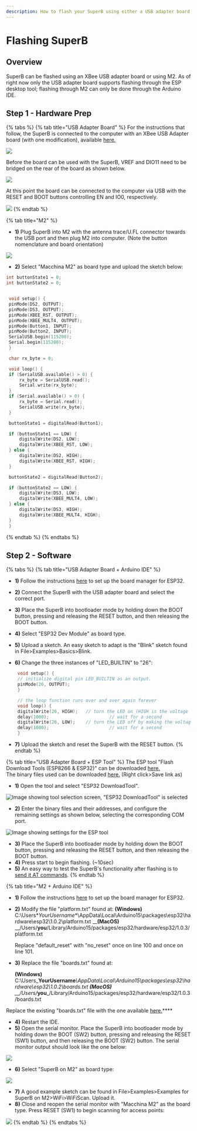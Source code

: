 ```yaml
---
description: How to flash your SuperB using either a USB adapter board or an M2
---
```


# Flashing SuperB

## Overview

SuperB can be flashed using an XBee USB adapter board or using M2. As of right now only the USB adapter board supports flashing through the ESP desktop tool; flashing through M2 can only be done through the Arduino IDE.

## Step 1 - Hardware Prep

{% tabs %}
{% tab title="USB Adapter Board" %}
For the instructions that follow, the SuperB is connected to the computer with an XBee USB Adapter board \(with one modification\), available [here.](https://www.amazon.com/XBee-USB-Adapter-Communication-Connectivity/dp/B017KGBP6Y)

![](../.gitbook/assets/img_6662.JPG)

Before the board can be used with the SuperB, VREF and DIO11 need to be bridged on the rear of the board as shown below.

![](../.gitbook/assets/img_6664.JPG)

At this point the board can be connected to the computer via USB with the RESET and BOOT buttons controlling EN and IO0, respectively.

![](../.gitbook/assets/img_6663.JPG)
{% endtab %}

{% tab title="M2" %}
* **1\)** Plug SuperB into M2 with the antenna trace/U.FL connector towards the USB port and then plug M2 into computer. \(Note the button nomenclature and board orientation\)  

![](../.gitbook/assets/4.JPG)

* **2\)** Select "Macchina M2" as board type and upload the sketch below: 

```cpp
int buttonState1 = 0;
int buttonState2 = 0;


 void setup() {
 pinMode(DS2, OUTPUT);
 pinMode(DS3, OUTPUT);
 pinMode(XBEE_RST, OUTPUT);
 pinMode(XBEE_MULT4, OUTPUT);
 pinMode(Button1, INPUT);
 pinMode(Button2, INPUT);
 SerialUSB.begin(115200);
 Serial.begin(115200);
 }

 char rx_byte = 0;

 void loop() {
 if (SerialUSB.available() > 0) {
     rx_byte = SerialUSB.read();
     Serial.write(rx_byte);
 }
 if (Serial.available() > 0) {
     rx_byte = Serial.read();
     SerialUSB.write(rx_byte);
 }

 buttonState1 = digitalRead(Button1);

 if (buttonState1 == LOW) {
     digitalWrite(DS2, LOW);
     digitalWrite(XBEE_RST, LOW);
 } else {
     digitalWrite(DS2, HIGH);
     digitalWrite(XBEE_RST, HIGH);
 }

 buttonState2 = digitalRead(Button2);

 if (buttonState2 == LOW) {
     digitalWrite(DS3, LOW);
     digitalWrite(XBEE_MULT4, LOW);
 } else {
     digitalWrite(DS3, HIGH);
     digitalWrite(XBEE_MULT4, HIGH);
 }
 }
```
{% endtab %}
{% endtabs %}

## Step 2 - Software

{% tabs %}
{% tab title="USB Adapter Board + Arduino IDE" %}
* **1\)** Follow the instructions [here](https://github.com/espressif/arduino-esp32/blob/master/docs/arduino-ide/boards_manager.md) to set up the board manager for ESP32.
* **2\)** Connect the SuperB with the USB adapter board and select the correct port.
* **3\)** Place the SuperB into bootloader mode by holding down the BOOT button, pressing and releasing the RESET button, and then releasing the BOOT button.
* **4\)** Select "ESP32 Dev Module" as board type.
* **5\)** Upload a sketch. An easy sketch to adapt is the "Blink" sketch found in File&gt;Examples&gt;Basics&gt;Blink.
* **6\)** Change the three instances of "LED\_BUILTIN" to "26":

  ```cpp
   void setup() {
   // initialize digital pin LED_BUILTIN as an output.
   pinMode(26, OUTPUT);
   }

   // the loop function runs over and over again forever
   void loop() {
   digitalWrite(26, HIGH);   // turn the LED on (HIGH is the voltage level)
   delay(1000);                       // wait for a second
   digitalWrite(26, LOW);    // turn the LED off by making the voltage LOW
   delay(1000);                       // wait for a second
   }
  ```

* **7\)** Upload the sketch and reset the SuperB with the RESET button.
{% endtab %}

{% tab title="USB Adapter Board + ESP Tool" %}
The ESP tool "Flash Download Tools \(ESP8266 & ESP32\)" can be downloaded [here.](https://www.espressif.com/en/support/download/other-tools)  
The binary files used can be downloaded [here.](https://github.com/macchina/docs/raw/master/superB/flashing/ESP32_AT_Uploader.zip) \(Right click&gt;Save link as\)

* **1\)** Open the tool and select "ESP32 DownloadTool".

![Image showing tool selection screen, &quot;ESP32 DownloadTool&quot; is selected](../.gitbook/assets/1.PNG)

* **2\)** Enter the binary files and their addresses, and configure the remaining settings as shown below, selecting the corresponding COM port.

![Image showing settings for the ESP tool](../.gitbook/assets/2%20%281%29.PNG)

* **3\)** Place the SuperB into bootloader mode by holding down the BOOT button, pressing and releasing the RESET button, and then releasing the BOOT button.
* **4\)** Press start to begin flashing. \(~10sec\)
* **5\)** An easy way to test the SuperB's functionality after flashing is to [send it AT commands](atcommands.md).
{% endtab %}

{% tab title="M2 + Arduino IDE" %}
* **1\)** Follow the instructions [here](https://github.com/espressif/arduino-esp32/blob/master/docs/arduino-ide/boards_manager.md) to set up the board manager for ESP32.
* **2\)** Modify the file "platform.txt" found at:                                                                                  **\(Windows\)** C:\Users\**YourUsername**\AppData\Local\Arduino15\packages\esp32\hardware\esp32\1.0.2\platform.txt                                                                                                                                             __**\(MacOS\)**                     __/Users/**you**/Library/Arduino15/packages/esp32/hardware/esp32/1.0.3/platform.txt

  Replace "default\_reset" with "no\_reset" once on line 100 and once on line 101.

* **3\)** Replace the file "boards.txt" found at:

  **\(Windows\)** C:\Users\_**YourUsername**_\AppData\Local\Arduino15\packages\esp32\hardware\esp32\1.0.2\boards.txt                                                                                                                                        **\(MacOS\)**                   __/Users/_**you**_/Library/Arduino15/packages/esp32/hardware/esp32/1.0.3/boards.txt

Replace the existing "boards.txt" file with the one available [here.](https://github.com/kenny-macchina/docs/tree/306ccc81a873f9c8cfe2e05a0cbffb8ff395906b/superB/flashing/boards.txt)\*\*\*\*

* **4\)** Restart the IDE.
* **5\)** Open the serial monitor. Place the SuperB into bootloader mode by holding down the   BOOT \(SW2\) button, pressing and releasing the RESET \(SW1\) button, and then releasing the BOOT \(SW2\) button. The serial monitor output should look like the one below:

![](../.gitbook/assets/1%20%281%29.PNG)

* **6\)** Select "SuperB on M2" as board type:

![](../.gitbook/assets/2%20%282%29.PNG)

* **7\)** A good example sketch can be found in File&gt;Examples&gt;Examples for SuperB on M2&gt;WiFi&gt;WiFiScan. Upload it.
* **8\)** Close and reopen the serial monitor with "Macchina M2" as the board type. Press RESET \(SW1\) to begin scanning for access points:

![](../.gitbook/assets/3%20%281%29.PNG)
{% endtab %}
{% endtabs %}

